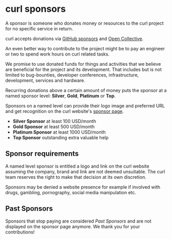 # curl sponsors

A sponsor is someone who donates money or resources to the curl project for no
specific service in return.

curl accepts donations via [GitHub sponsors](https://github.com/sponsors/curl)
and [Open Collective](https://opencollective.com/curl).

An even better way to contribute to the project might be to pay an engineer or
two to spend work hours on curl related tasks.

We promise to use donated funds for things and activities that we believe are
beneficial for the project and its development. That includes but is not
limited to bug-bounties, developer conferences, infrastructure, development,
services and hardware.

Recurring donations above a certain amount of money puts the sponsor at a
named sponsor level: **Silver**, **Gold**, **Platinum** or **Top**.

Sponsors on a named level can provide their logo image and preferred URL and
get recognition on the curl website's [sponsor
page](https://curl.se/sponsors.html).

- **Silver Sponsor** at least 100 USD/month
- **Gold Sponsor** at least 500 USD/month
- **Platinum Sponsor** at least 1000 USD/month
- **Top Sponsor** outstanding extra valuable help

## Sponsor requirements

A named level sponsor is entitled a logo and link on the curl website assuming
the company, brand and link are not deemed unsuitable. The curl team reserves
the right to make that decision at its own discretion.

Sponsors may be denied a website presence for example if involved with drugs,
gambling, pornography, social media manipulation etc.

## Past Sponsors

Sponsors that stop paying are considered *Past Sponsors* and are not displayed
on the sponsor page anymore. We thank you for your contributions!
